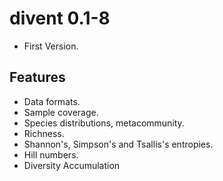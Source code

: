 # divent 0.1-8

- First Version.

## Features

- Data formats.
- Sample coverage.
- Species distributions, metacommunity.
- Richness.
- Shannon's, Simpson's and Tsallis's entropies.
- Hill numbers.
- Diversity Accumulation
